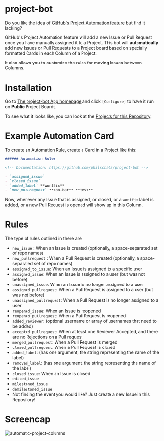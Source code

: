 # project-bot

Do you like the idea of [GitHub's Project Automation feature](https://github.com/blog/2458-keep-your-project-boards-up-to-date-automatically)
but find it lacking?

GitHub's Project Automation feature will add a new Issue or Pull Request once you have manually assigned it to a Project. This bot will **automatically** add new Issues or Pull Requests to a Project board based on specially formatted Cards in each Column of a Project.

It also allows you to customize the rules for moving Issues between Columns.


# Installation

Go to [The project-bot App homepage](https://github.com/apps/project-bot) and click `[Configure]` to have it run on **Public** Project Boards.

To see what it looks like, you can look at the [Projects for this Repository](https://github.com/philschatz/project-bot/projects).


# Example Automation Card

To create an Automation Rule, create a Card in a Project like this:

```md
###### Automation Rules

<!-- Documentation: https://github.com/philschatz/project-bot -->

- `assigned_issue`
- `closed_issue`
- `added_label` **wontfix**
- `new_pullrequest` **foo-bar** **test**
```

Now, whenever any Issue that is assigned, or closed, or a `wontfix` label is added, or a new Pull Request is opened will show up in this Column.


# Rules

The type of rules outlined in there are:

- `new_issue` : When an Issue is created (optionally, a space-separated set of repo names)
- `new_pullrequest` : When a Pull Request is created (optionally, a space-separated set of repo names)
- `assigned_to_issue`: When an Issue is assigned to a specific user
- `assigned_issue`: When an Issue is assigned to a user (but was not before)
- `unassigned_issue`: When an Issue is no longer assigned to a user
- `assigned_pullrequest`: When a Pull Request is assigned to a user (but was not before)
- `unassigned_pullrequest`: When a Pull Request is no longer assigned to a user
- `reopened_issue`: When an Issue is reopened
- `reopened_pullrequest`: When a Pull Request is reopened
- `added_reviewer`: (optional username or array of usernames that need to be added)
- `accepted_pullrequest`: When at least one Reviewer Accepted, and there are no Rejections on a Pull request
- `merged_pullrequest`: When a Pull Request is merged
- `closed_pullrequest`: When a Pull Request is closed
- `added_label`: (has one argument, the string representing the name of the label)
- `removed_label`: (has one argument, the string representing the name of the label)
- `closed_issue`: When an Issue is closed
- `edited_issue`
- `milestoned_issue`
- `demilestoned_issue`
- Not finding the event you would like? Just create a new Issue in this Repository!


# Screencap

![automatic-project-columns](https://user-images.githubusercontent.com/253202/37872089-ad7d21ea-2fcd-11e8-81ba-7f3977c102cf.gif)
